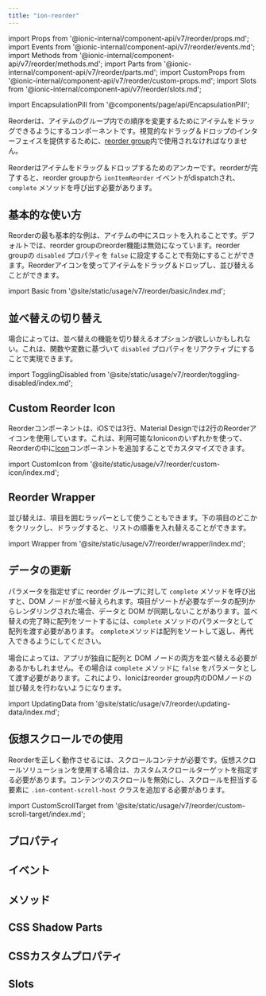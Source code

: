 ```yaml
---
title: "ion-reorder"
---
```

import Props from '@ionic-internal/component-api/v7/reorder/props.md';
import Events from '@ionic-internal/component-api/v7/reorder/events.md';
import Methods from '@ionic-internal/component-api/v7/reorder/methods.md';
import Parts from '@ionic-internal/component-api/v7/reorder/parts.md';
import CustomProps from '@ionic-internal/component-api/v7/reorder/custom-props.md';
import Slots from '@ionic-internal/component-api/v7/reorder/slots.md';

<head>
  <title>ion-reorder: Drag and Drop Icon to Reorder Items</title>
  <meta name="description" content="ion-reorderは、ion-reorder-groupの中のアイテムをドラッグ＆ドロップするために使用されるアンカーです。カスタム並び替えアイコンとアイテムの詳細については、こちらをご覧ください。" />
</head>

import EncapsulationPill from '@components/page/api/EncapsulationPill';

<EncapsulationPill type="shadow" />


Reorderは、アイテムのグループ内での順序を変更するためにアイテムをドラッグできるようにするコンポーネントです。視覚的なドラッグ＆ドロップのインターフェイスを提供するために、[reorder group](./reorder-group)内で使用されなければなりません。

Reorderはアイテムをドラッグ＆ドロップするためのアンカーです。reorderが完了すると、reorder groupから `ionItemReorder` イベントがdispatchされ、`complete` メソッドを呼び出す必要があります。


## 基本的な使い方

Reorderの最も基本的な例は、アイテムの中にスロットを入れることです。デフォルトでは、reorder groupのreorder機能は無効になっています。reorder groupの `disabled` プロパティを `false` に設定することで有効にすることができます。Reorderアイコンを使ってアイテムをドラッグ＆ドロップし、並び替えることができます。

import Basic from '@site/static/usage/v7/reorder/basic/index.md';

<Basic />


## 並べ替えの切り替え

場合によっては、並べ替えの機能を切り替えるオプションが欲しいかもしれない。これは、関数や変数に基づいて `disabled` プロパティをリアクティブにすることで実現できます。

import TogglingDisabled from '@site/static/usage/v7/reorder/toggling-disabled/index.md';

<TogglingDisabled />


## Custom Reorder Icon

Reorderコンポーネントは、iOSでは3行、Material Designでは2行のReorderアイコンを使用しています。これは、利用可能なIoniconのいずれかを使って、Reorderの中に[Icon](https://ionic.io/ionicons)コンポーネントを追加することでカスタマイズできます。

import CustomIcon from '@site/static/usage/v7/reorder/custom-icon/index.md';

<CustomIcon />


## Reorder Wrapper

並び替えは、項目を囲むラッパーとして使うこともできます。下の項目のどこかをクリックし、ドラッグすると、リストの順番を入れ替えることができます。

import Wrapper from '@site/static/usage/v7/reorder/wrapper/index.md';

<Wrapper />


## データの更新

パラメータを指定せずに reorder グループに対して `complete` メソッドを呼び出すと、DOM ノードが並べ替えられます。項目がソートが必要なデータの配列からレンダリングされた場合、データと DOM が同期しないことがあります。並べ替えの完了時に配列をソートするには、`complete` メソッドのパラメータとして配列を渡す必要があります。 `complete`メソッドは配列をソートして返し、再代入できるようにしてください。

場合によっては、アプリが独自に配列と DOM ノードの両方を並べ替える必要があるかもしれません。その場合は `complete` メソッドに `false` をパラメータとして渡す必要があります。これにより、Ionicはreorder group内のDOMノードの並び替えを行わないようになります。

import UpdatingData from '@site/static/usage/v7/reorder/updating-data/index.md';

<UpdatingData />


## 仮想スクロールでの使用

Reorderを正しく動作させるには、スクロールコンテナが必要です。仮想スクロールソリューションを使用する場合は、カスタムスクロールターゲットを指定する必要があります。コンテンツのスクロールを無効にし、スクロールを担当する要素に `.ion-content-scroll-host` クラスを追加する必要があります。

import CustomScrollTarget from '@site/static/usage/v7/reorder/custom-scroll-target/index.md';

<CustomScrollTarget />


## プロパティ
<Props />

## イベント
<Events />

## メソッド
<Methods />

## CSS Shadow Parts
<Parts />

## CSSカスタムプロパティ
<CustomProps />

## Slots
<Slots />
